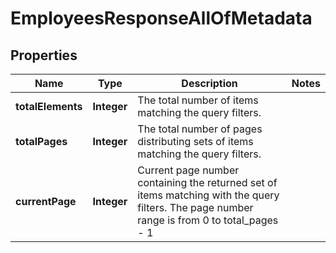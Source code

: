 

# EmployeesResponseAllOfMetadata


## Properties

| Name | Type | Description | Notes |
|------------ | ------------- | ------------- | -------------|
|**totalElements** | **Integer** | The total number of items matching the query filters. |  |
|**totalPages** | **Integer** | The total number of pages distributing sets of items matching the query filters. |  |
|**currentPage** | **Integer** | Current page number containing the returned set of items matching with the query filters. The page number range is from 0 to total_pages - 1 |  |



